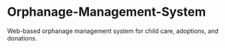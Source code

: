# Orphanage-Management-System
Web-based orphanage management system for child care, adoptions, and donations.
